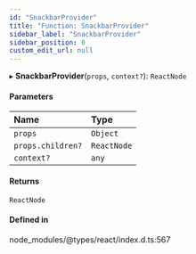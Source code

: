 ```yaml
---
id: "SnackbarProvider"
title: "Function: SnackbarProvider"
sidebar_label: "SnackbarProvider"
sidebar_position: 0
custom_edit_url: null
---
```


▸ **SnackbarProvider**(`props`, `context?`): `ReactNode`

#### Parameters

| Name | Type |
| :------ | :------ |
| `props` | `Object` |
| `props.children?` | `ReactNode` |
| `context?` | `any` |

#### Returns

`ReactNode`

#### Defined in

node_modules/@types/react/index.d.ts:567
